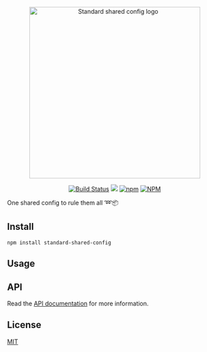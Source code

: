 <p align="center"><img width="400" src="https://cdn.jsdelivr.net/gh/keindev/standard-shared-config/media/logo.svg" alt="Standard shared config logo"></p>

<p align="center">
    <a href="https://github.com/keindev/standard-shared-config/actions"><img src="https://github.com/keindev/standard-shared-config/actions/workflows/build.yml/badge.svg" alt="Build Status"></a>
    <a href="https://codecov.io/gh/keindev/standard-shared-config"><img src="https://codecov.io/gh/keindev/standard-shared-config/branch/master/graph/badge.svg" /></a>
    <a href="https://www.npmjs.com/package/standard-shared-config"><img alt="npm" src="https://img.shields.io/npm/v/standard-shared-config.svg"></a>
    <a href="https://www.npmjs.com/package/standard-shared-config"><img alt="NPM" src="https://img.shields.io/npm/l/standard-shared-config.svg"></a>
</p>

One shared config to rule them all :loop::package:

## Install

```console
npm install standard-shared-config
```

## Usage

## API

Read the [API documentation](https://github.com/keindev/standard-shared-config/blob/master/docs/api/index.md) for more information.

## License

[MIT](LICENSE)
